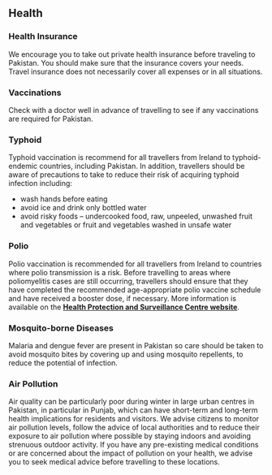 ## Health

### **Health Insurance**

We encourage you to take out private health insurance before traveling to Pakistan. You should make sure that the insurance covers your needs. Travel insurance does not necessarily cover all expenses or in all situations.

### **Vaccinations**

Check with a doctor well in advance of travelling to see if any vaccinations are required for Pakistan.

### **Typhoid**

Typhoid vaccination is recommend for all travellers from Ireland to typhoid-endemic countries, including Pakistan. In addition, travellers should be aware of precautions to take to reduce their risk of acquiring typhoid infection including:

* wash hands before eating
* avoid ice and drink only bottled water
* avoid risky foods – undercooked food, raw, unpeeled, unwashed fruit and vegetables or fruit and vegetables washed in unsafe water

### **Polio**

Polio vaccination is recommended for all travellers from Ireland to countries where polio transmission is a risk. Before travelling to areas where poliomyelitis cases are still occurring, travellers should ensure that they have completed the recommended age-appropriate polio vaccine schedule and have received a booster dose, if necessary. More information is available on the [**Health Protection and Surveillance Centre website**](https://www.hpsc.ie/a-z/vaccinepreventable/polio/).

### **Mosquito-borne Diseases**

Malaria and dengue fever are present in Pakistan so care should be taken to avoid mosquito bites by covering up and using mosquito repellents, to reduce the potential of infection.

### **Air Pollution**

Air quality can be particularly poor during winter in large urban centres in Pakistan, in particular in Punjab, which can have short-term and long-term health implications for residents and visitors. We advise citizens to monitor air pollution levels, follow the advice of local authorities and to reduce their exposure to air pollution where possible by staying indoors and avoiding strenuous outdoor activity. If you have any pre-existing medical conditions or are concerned about the impact of pollution on your health, we advise you to seek medical advice before travelling to these locations.